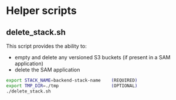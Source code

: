 # Helper scripts

## delete_stack.sh

This script provides the ability to:
- empty and delete any versioned S3 buckets (if present in a SAM application)
- delete the SAM application

```bash
export STACK_NAME=backend-stack-name    (REQUIRED)
export TMP_DIR=./tmp                    (OPTIONAL)
./delete_stack.sh
```